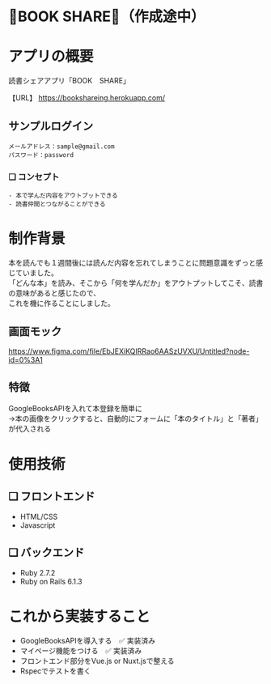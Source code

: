 # 📖BOOK SHARE📖（作成途中）

# アプリの概要
読書シェアアプリ「BOOK　SHARE」


【URL】
  https://bookshareing.herokuapp.com/


## サンプルログイン
```
メールアドレス：sample@gmail.com
パスワード：password
```

### ❏ コンセプト
```
- 本で学んだ内容をアウトプットできる
- 読書仲間とつながることができる
```

# 制作背景
本を読んでも１週間後には読んだ内容を忘れてしまうことに問題意識をずっと感じていました。
<br>
「どんな本」を読み、そこから「何を学んだか」をアウトプットしてこそ、読書の意味があると感じたので、
<br>これを機に作ることにしました。
<br>

## 画面モック
https://www.figma.com/file/EbJEXiKQIRRao6AASzUVXU/Untitled?node-id=0%3A1

## 特徴
 GoogleBooksAPIを入れて本登録を簡単に<br>
→本の画像をクリックすると、自動的にフォームに「本のタイトル」と「著者」が代入される


# 使用技術
## ❏ フロントエンド
- HTML/CSS
- Javascript
## ❏ バックエンド
- Ruby 2.7.2
- Ruby on Rails 6.1.3

# これから実装すること
- GoogleBooksAPIを導入する　✅ 実装済み
- マイページ機能をつける　✅ 実装済み
- フロントエンド部分をVue.js or Nuxt.jsで整える
- Rspecでテストを書く




